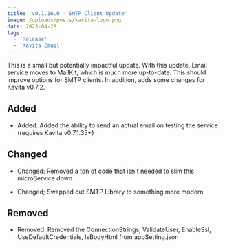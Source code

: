```yaml
---
title: 'v0.1.16.0 - SMTP Client Update'
image: /uploads/posts/kavita-logo.png
date: 2023-04-28
tags:
  - 'Release'
  - 'Kavita Email'
---
```


This is a small but potentially impactful update. With this update, Email service moves to MailKit, which is much more up-to-date. This should improve options for SMTP clients. In addition, adds some changes for Kavita v0.7.2.

## Added
- Added: Added the ability to send an actual email on testing the service (requires Kavita v0.7.1.35+)

## Changed
- Changed: Removed a ton of code that isn't needed to slim this microService down
- Changed; Swapped out SMTP Library to something more modern

## Removed
- Removed: Removed the ConnectionStrings, ValidateUser,  EnableSsl, UseDefaultCredentials, IsBodyHtml from appSetting.json
